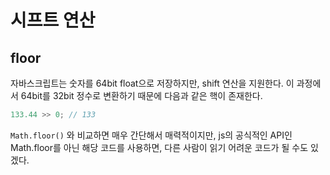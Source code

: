 # 시프트 연산

## floor

자바스크립트는 숫자를 64bit float으로 저장하지만, shift 연산을 지원한다. 이 과정에서 64bit를 32bit 정수로 변환하기 때문에 다음과 같은 핵이 존재한다.

```ts
133.44 >> 0; // 133
```

`Math.floor()` 와 비교하면 매우 간단해서 매력적이지만,
js의 공식적인 API인 Math.floor를 아닌 해당 코드를 사용하면, 다른 사람이 읽기 어려운 코드가 될 수도 있겠다.

